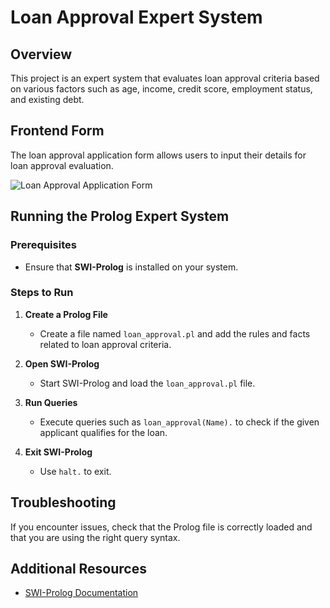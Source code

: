 # Loan Approval Expert System

## Overview
This project is an expert system that evaluates loan approval criteria based on various factors such as age, income, credit score, employment status, and existing debt.

## Frontend Form
The loan approval application form allows users to input their details for loan approval evaluation.

![Loan Approval Application Form](https://ibb.co/rd2CB4T)

## Running the Prolog Expert System

### Prerequisites
- Ensure that **SWI-Prolog** is installed on your system.

### Steps to Run

1. **Create a Prolog File**
   - Create a file named `loan_approval.pl` and add the rules and facts related to loan approval criteria.

2. **Open SWI-Prolog**
   - Start SWI-Prolog and load the `loan_approval.pl` file.

3. **Run Queries**
   - Execute queries such as `loan_approval(Name).` to check if the given applicant qualifies for the loan.

4. **Exit SWI-Prolog**
   - Use `halt.` to exit.

## Troubleshooting
If you encounter issues, check that the Prolog file is correctly loaded and that you are using the right query syntax.

## Additional Resources
- [SWI-Prolog Documentation](https://www.swi-prolog.org/pldoc/doc_for?object=manual)

